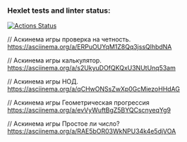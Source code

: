 ### Hexlet tests and linter status:

[![Actions Status](https://github.com/DenisBrez/frontend-project-44/actions/workflows/hexlet-check.yml/badge.svg)](https://github.com/DenisBrez/frontend-project-44/actions)

// Аскинема игры проверка на четность.
https://asciinema.org/a/ERPuOUYqM1Z8Qq3jssQlhbdNA

// Аскинема игры калькулятор.
https://asciinema.org/a/s2UkyuDOfQKQxU3NUtUnq53am

// Аскинема игры НОД.
https://asciinema.org/a/qCHwONSsZwXp0GcMiezoHHdAG

// Аскинема игры Геометрическая прогрессия
https://asciinema.org/a/evVyWuftBgZ5BYQCscnyeqYg9

// Аскинема игры Простое ли число?
https://asciinema.org/a/RAE5bOR03WkNPU34k4e5djVOA
